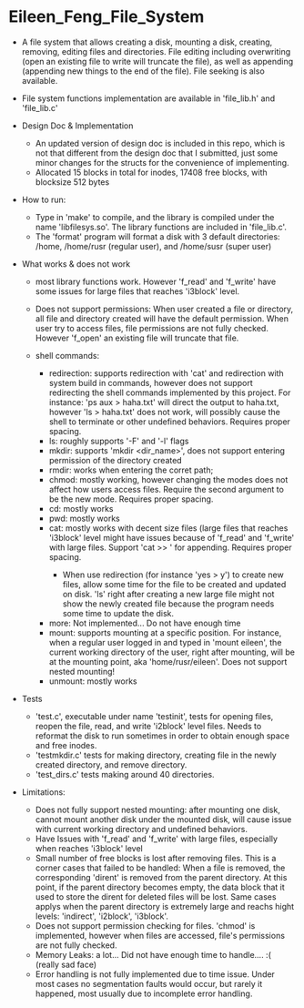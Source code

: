 # Eileen_Feng_File_System

- A file system that allows creating a disk, mounting a disk, creating, removing, editing files and directories. File editing including overwriting (open an existing file to write will truncate the file), as well as appending (appending new things to the end of the file). File seeking is also available. 

- File system functions implementation are available in 'file_lib.h' and 'file_lib.c'

- Design Doc & Implementation
  - An updated version of design doc is included in this repo, which is not that different from the design doc that I submitted, just some minor changes for the structs for the convenience of implementing. 
  - Allocated 15 blocks in total for inodes, 17408 free blocks, with blocksize 512 bytes

- How to run:
  - Type in 'make' to compile, and the library is compiled under the name 'libfilesys.so'. The library functions are included in 'file_lib.c'. 
  - The 'format' program will format a disk with 3 default directories: /home, /home/rusr (regular user), and /home/susr (super user)

- What works & does not work
  - most library functions work. However 'f_read' and 'f_write' have some issues for large files that reaches 'i3block' level.
  - Does not support permissions: When user created a file or directory, all file and directory created will have the default permission. When user try to access files, file permissions are not fully checked. However 'f_open' an existing file will truncate that file. 
  
  - shell commands:
    - redirection: supports redirection with 'cat' and redirection with system build in commands, however does not support redirecting the shell commands implemented by this project. For instance: 'ps aux > haha.txt' will direct the output to haha.txt, however 'ls > haha.txt' does not work, will possibly cause the shell to terminate or other undefined behaviors. Requires proper spacing. 
    - ls: roughly supports '-F' and '-l' flags
    - mkdir: supports 'mkdir <dir_name>', does not support entering permission of the directory created
    - rmdir: works when entering the corret path;
    - chmod: mostly working, however changing the modes does not affect how users access files. Require the second argument to be the new mode. Requires proper spacing. 
    - cd: mostly works
    - pwd: mostly works
    - cat: mostly works with decent size files (large files that reaches 'i3block' level might have issues because of 'f_read' and 'f_write' with large files. Support 'cat >> <filename>' for appending. Requires proper spacing.
      - When use redirection (for instance 'yes > y') to create new files, allow some time for the file to be created and updated on disk. 'ls' right after creating a new large file might not show the newly created file because the program needs some time to update the disk. 
    - more: Not implemented... Do not have enough time
    - mount: supports mounting at a specific position. For instance, when a regular user logged in and typed in 'mount eileen', the current working directory of the user, right after mounting, will be at the mounting point, aka 'home/rusr/eileen'. Does not support nested mounting!
    - unmount: mostly works
    
- Tests
  - 'test.c', executable under name 'testinit', tests for opening files, reopen the file, read, and write 'i2block' level files. Needs to reformat the disk to run sometimes in order to obtain enough space and free inodes. 
  - 'testmkdir.c' tests for making directory, creating file in the newly created directory, and remove directory.
  - 'test_dirs.c' tests making around 40 directories. 
  
- Limitations:
  - Does not fully support nested mounting: after mounting one disk, cannot mount another disk under the mounted disk, will cause issue with current working directory and undefined behaviors.
  - Have Issues with 'f_read' and 'f_write' with large files, especially when reaches 'i3block' level
  - Small number of free blocks is lost after removing files. This is a corner cases that failed to be handled: When a file is removed, the corresponding 'dirent' is removed from the parent directory. At this point, if the parent directory becomes empty, the data block that it used to store the dirent for deleted files will be lost. Same cases applys when the parent directory is extremely large and reachs hight levels: 'indirect', 'i2block', 'i3block'.
  - Does not support permission checking for files. 'chmod' is implemented, however when files are accessed, file's permissions are not fully checked. 
  - Memory Leaks: a lot... Did not have enough time to handle.... :( (really sad face)
  - Error handling is not fully implemented due to time issue. Under most cases no segmentation faults would occur, but rarely it happened, most usually due to incomplete error handling. 
